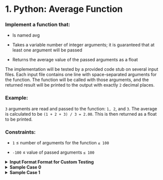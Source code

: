 # 1. Python: Average Function
### Implement a function that:

- Is named avg

- Takes a variable number of integer arguments; it is guaranteed that at least one argument will be passed

- Returns the average value of the passed arguments as a float

 

The implementation will be tested by a provided code stub on several input files. Each input file contains one line with space-separated arguments for the function. The function will be called with those arguments, and the returned result will be printed to the output with exactly `2` decimal places.

 

### Example:

`3` arguments are read and passed to the function: `1, 2`, and `3`. The average is calculated to be `(1 + 2 + 3) / 3 = 2.00`. This is then returned as a float to be printed.

 

### Constraints:

- `1` ≤ number of arguments for the function `≤ 100`

- `-100` ≤ value of passed arguments `≤ 100`

<details>
  <summary><strong>Input Format Format for Custom Testing</strong></summary>

  In the first and only line, there are space-separated integers that denote the values to be passed to the function.

</details>


<details>
 <summary><strong>Sample Case 0</strong></summary>

### Sample Input
| STDIN | Function |
|----------|----------|
| 2 5 | arguments = [2, 5] |
 

### Sample Output

`3.50`
 

### Explanation:

The function will be called with 2 arguments having values 2 and 5. The average of those numbers is 3.5. This value is returned and will be printed to the output with 2 decimal places.
 
</details>

<details>
   <summary><strong>Sample Case 1</strong></summary>

### Sample Input
| STDIN | Function |
|-----|-----|
| 7 | arguments = 7 |
 

### Sample Output

`7.00`
 

### Explanation:

The function will be called with 1 argument with the value 7. The average of one number is the number itself, so 7.0 is returned in this case. That value will be printed to the output with 2 decimal places.
</details>